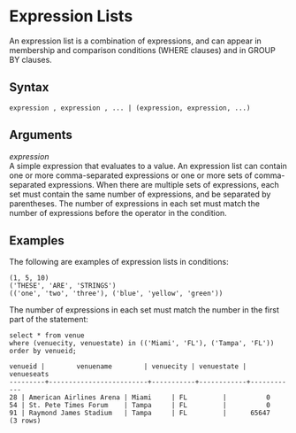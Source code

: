 # Expression Lists<a name="r_expression_lists"></a>

An expression list is a combination of expressions, and can appear in membership and comparison conditions \(WHERE clauses\) and in GROUP BY clauses\.

## Syntax<a name="r_expression_lists-synopsis"></a>

```
expression , expression , ... | (expression, expression, ...)
```

## Arguments<a name="r_expression_lists-arguments"></a>

 *expression*   
A simple expression that evaluates to a value\. An expression list can contain one or more comma\-separated expressions or one or more sets of comma\-separated expressions\. When there are multiple sets of expressions, each set must contain the same number of expressions, and be separated by parentheses\. The number of expressions in each set must match the number of expressions before the operator in the condition\.

## Examples<a name="r_expression_lists-examples"></a>

The following are examples of expression lists in conditions:

```
(1, 5, 10)
('THESE', 'ARE', 'STRINGS')
(('one', 'two', 'three'), ('blue', 'yellow', 'green'))
```

The number of expressions in each set must match the number in the first part of the statement:

```
select * from venue
where (venuecity, venuestate) in (('Miami', 'FL'), ('Tampa', 'FL'))
order by venueid;

venueid |        venuename        | venuecity | venuestate | venueseats
---------+-------------------------+-----------+------------+------------
28 | American Airlines Arena | Miami     | FL         |          0
54 | St. Pete Times Forum    | Tampa     | FL         |          0
91 | Raymond James Stadium   | Tampa     | FL         |      65647
(3 rows)
```